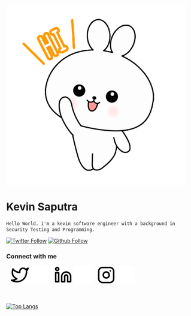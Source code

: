 ![Hi](https://github.com/KevinASaputra/kevinLibrary/blob/main/get-greeting-say-hi.gif)

# Kevin Saputra

```
Hello World. i'm a kevin software engineer with a background in Security Testing and Programming.
```

<!-- [![Twitter Follow](https://img.shields.io/twitter/follow/KevinASaputra?color=1DA1F2&logo=twitter&style=for-the-badge)](https://twitter.com/sayakevin666) -->

[![Twitter Follow](https://img.shields.io/twitter/follow/sayakevin666?color=1DA1F2&logo=twitter&style=for-the-badge)](https://twitter.com/sayakevin666)
[![Github Follow](https://img.shields.io/github/followers/KevinASaputra?color=1DA1F2&label=Github&logo=github&style=for-the-badge)](https://github.com/KevinASaputra)

### Connect with me

<!-- [![website](./img/globe-light.svg)](https://codestackr.com#gh-light-mode-only)
[![website](./img/globe-dark.svg)](https://codestackr.com#gh-dark-mode-only) -->

&nbsp;&nbsp;
[![website](./img/twitter-light.svg)](https://twitter.com/sayakevin666#gh-light-mode-only)
[![website](./img/twitter-dark.svg)](https://twitter.com/sayakevin666#gh-dark-mode-only)
&nbsp;&nbsp;
[![website](./img/linkedin-light.svg)](https://linkedin.com/in/#gh-light-mode-only)
[![website](./img/linkedin-dark.svg)](https://linkedin.com/in/#gh-dark-mode-only)
&nbsp;&nbsp;
[![website](./img/instagram-light.svg)](https://instagram.com/kvnn.exe#gh-light-mode-only)
[![website](./img/instagram-dark.svg)](https://instagram.com/kvnn.exe#gh-dark-mode-only)

[Instagram]: https://www.instagram.com/kvnn.exe/
[Twitter]: https://twitter.com/sayakevin666
[LinkedIn]: https://www.linkedin.com/in/

<br></br>
[![Top Langs](https://github-readme-stats.vercel.app/api/top-langs/?username=KevinASaputra&layout=compact)](https://github.com/KevinASaputra)
<br></br>

<!-- ![Anurag's GitHub stats](https://github-readme-stats.vercel.app/api?username=KevinASaputra&show_icons=true&theme=radical) -->
<!--
**KevinASaputra/KevinASaputra** is a ✨ _special_ ✨ repository because its `README.md` (this file) appears on your GitHub profile.

Here are some ideas to get you started:

- 🔭 I’m currently working on ...
- 🌱 I’m currently learning ...
- 👯 I’m looking to collaborate on ...
- 🤔 I’m looking for help with ...
- 💬 Ask me about ...
- 📫 How to reach me: ...
- 😄 Pronouns: ...
- ⚡ Fun fact: ...
-->
